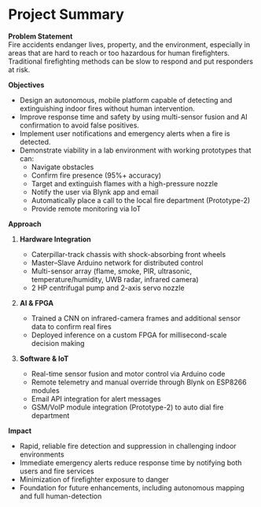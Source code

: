 # Project Summary

**Problem Statement**  
Fire accidents endanger lives, property, and the environment, especially in areas that are hard to reach or too hazardous for human firefighters. Traditional firefighting methods can be slow to respond and put responders at risk.

**Objectives**  
- Design an autonomous, mobile platform capable of detecting and extinguishing indoor fires without human intervention.  
- Improve response time and safety by using multi-sensor fusion and AI confirmation to avoid false positives.  
- Implement user notifications and emergency alerts when a fire is detected.  
- Demonstrate viability in a lab environment with working prototypes that can:  
  - Navigate obstacles  
  - Confirm fire presence (95%+ accuracy)  
  - Target and extinguish flames with a high-pressure nozzle  
  - Notify the user via Blynk app and email  
  - Automatically place a call to the local fire department (Prototype-2)  
  - Provide remote monitoring via IoT  

**Approach**  
1. **Hardware Integration**  
   - Caterpillar-track chassis with shock-absorbing front wheels  
   - Master–Slave Arduino network for distributed control  
   - Multi-sensor array (flame, smoke, PIR, ultrasonic, temperature/humidity, UWB radar, infrared camera)  
   - 2 HP centrifugal pump and 2-axis servo nozzle  

2. **AI & FPGA**  
   - Trained a CNN on infrared-camera frames and additional sensor data to confirm real fires  
   - Deployed inference on a custom FPGA for millisecond-scale decision making  

3. **Software & IoT**  
   - Real-time sensor fusion and motor control via Arduino code  
   - Remote telemetry and manual override through Blynk on ESP8266 modules  
   - Email API integration for alert messages  
   - GSM/VoIP module integration (Prototype-2) to auto dial fire department  

**Impact**  
- Rapid, reliable fire detection and suppression in challenging indoor environments  
- Immediate emergency alerts reduce response time by notifying both users and fire services  
- Minimization of firefighter exposure to danger  
- Foundation for future enhancements, including autonomous mapping and full human-detection  
